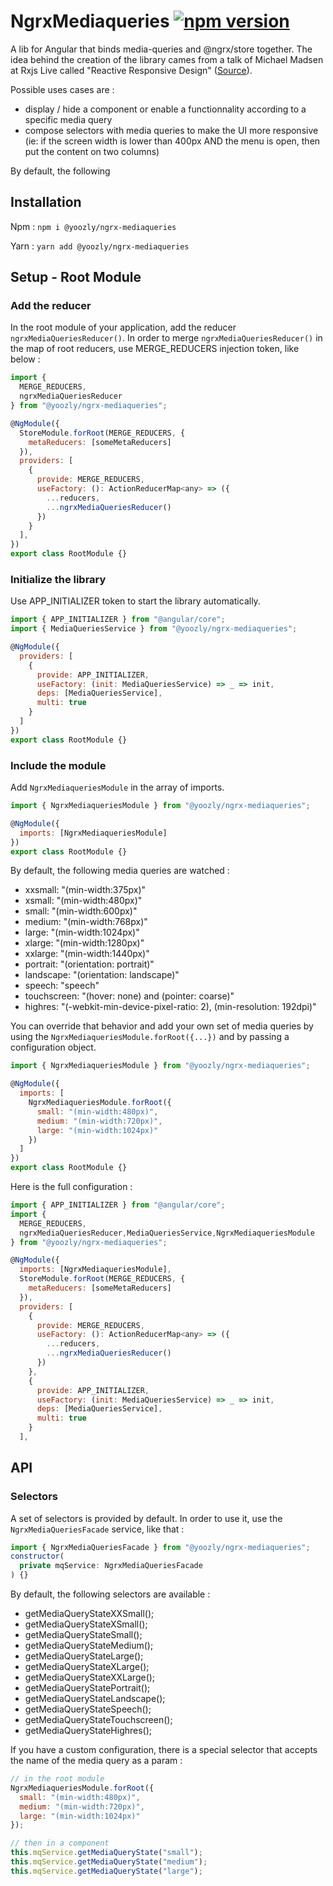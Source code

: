 # NgrxMediaqueries [![npm version](https://badge.fury.io/js/%40yoozly%2Fngrx-mediaqueries.svg)](https://badge.fury.io/js/%40yoozly%2Fngrx-mediaqueries)

A lib for Angular that binds media-queries and @ngrx/store together.
The idea behind the creation of the library cames from a talk of Michael Madsen at Rxjs Live called "Reactive Responsive Design" ([Source](https://youtu.be/GKPX0ZAaSCI)).

Possible uses cases are :

- display / hide a component or enable a functionnality according to a specific media query
- compose selectors with media queries to make the UI more responsive (ie: if the screen width is lower than 400px AND the menu is open, then put the content on two columns)

By default, the following

## Installation

Npm : `npm i @yoozly/ngrx-mediaqueries`

Yarn : `yarn add @yoozly/ngrx-mediaqueries`

## Setup - Root Module

### Add the reducer

In the root module of your application, add the reducer `ngrxMediaQueriesReducer()`. In order to merge `ngrxMediaQueriesReducer()` in the map of root reducers, use MERGE_REDUCERS injection token, like below :

```javascript
import {
  MERGE_REDUCERS,
  ngrxMediaQueriesReducer
} from "@yoozly/ngrx-mediaqueries";

@NgModule({
  StoreModule.forRoot(MERGE_REDUCERS, {
    metaReducers: [someMetaReducers]
  }),
  providers: [
    {
      provide: MERGE_REDUCERS,
      useFactory: (): ActionReducerMap<any> => ({
        ...reducers,
        ...ngrxMediaQueriesReducer()
      })
    }
  ],
})
export class RootModule {}
```

### Initialize the library

Use APP_INITIALIZER token to start the library automatically.

```javascript
import { APP_INITIALIZER } from "@angular/core";
import { MediaQueriesService } from "@yoozly/ngrx-mediaqueries";

@NgModule({
  providers: [
    {
      provide: APP_INITIALIZER,
      useFactory: (init: MediaQueriesService) => _ => init,
      deps: [MediaQueriesService],
      multi: true
    }
  ]
})
export class RootModule {}
```

### Include the module

Add `NgrxMediaqueriesModule` in the array of imports.

```javascript
import { NgrxMediaqueriesModule } from "@yoozly/ngrx-mediaqueries";

@NgModule({
  imports: [NgrxMediaqueriesModule]
})
export class RootModule {}
```

By default, the following media queries are watched :

- xxsmall: "(min-width:375px)"
- xsmall: "(min-width:480px)"
- small: "(min-width:600px)"
- medium: "(min-width:768px)"
- large: "(min-width:1024px)"
- xlarge: "(min-width:1280px)"
- xxlarge: "(min-width:1440px)"
- portrait: "(orientation: portrait)"
- landscape: "(orientation: landscape)"
- speech: "speech"
- touchscreen: "(hover: none) and (pointer: coarse)"
- highres: "(-webkit-min-device-pixel-ratio: 2), (min-resolution: 192dpi)"

You can override that behavior and add your own set of media queries by using the `NgrxMediaqueriesModule.forRoot({...})` and by passing a configuration object.

```javascript
import { NgrxMediaqueriesModule } from "@yoozly/ngrx-mediaqueries";

@NgModule({
  imports: [
    NgrxMediaqueriesModule.forRoot({
      small: "(min-width:480px)",
      medium: "(min-width:720px)",
      large: "(min-width:1024px)"
    })
  ]
})
export class RootModule {}
```

Here is the full configuration :

```javascript
import { APP_INITIALIZER } from "@angular/core";
import {
  MERGE_REDUCERS,
  ngrxMediaQueriesReducer,MediaQueriesService,NgrxMediaqueriesModule
} from "@yoozly/ngrx-mediaqueries";

@NgModule({
  imports: [NgrxMediaqueriesModule],
  StoreModule.forRoot(MERGE_REDUCERS, {
    metaReducers: [someMetaReducers]
  }),
  providers: [
    {
      provide: MERGE_REDUCERS,
      useFactory: (): ActionReducerMap<any> => ({
        ...reducers,
        ...ngrxMediaQueriesReducer()
      })
    },
    {
      provide: APP_INITIALIZER,
      useFactory: (init: MediaQueriesService) => _ => init,
      deps: [MediaQueriesService],
      multi: true
    }
  ],

```

## API

### Selectors

A set of selectors is provided by default. In order to use it, use the `NgrxMediaQueriesFacade` service, like that :

```javascript
import { NgrxMediaQueriesFacade } from "@yoozly/ngrx-mediaqueries";
constructor(
  private mqService: NgrxMediaQueriesFacade
) {}
```

By default, the following selectors are available :

- getMediaQueryStateXXSmall();
- getMediaQueryStateXSmall();
- getMediaQueryStateSmall();
- getMediaQueryStateMedium();
- getMediaQueryStateLarge();
- getMediaQueryStateXLarge();
- getMediaQueryStateXXLarge();
- getMediaQueryStatePortrait();
- getMediaQueryStateLandscape();
- getMediaQueryStateSpeech();
- getMediaQueryStateTouchscreen();
- getMediaQueryStateHighres();

If you have a custom configuration, there is a special selector that accepts the name of the media query as a param :

```javascript
// in the root module
NgrxMediaqueriesModule.forRoot({
  small: "(min-width:480px)",
  medium: "(min-width:720px)",
  large: "(min-width:1024px)"
});

// then in a component
this.mqService.getMediaQueryState("small");
this.mqService.getMediaQueryState("medium");
this.mqService.getMediaQueryState("large");
```
